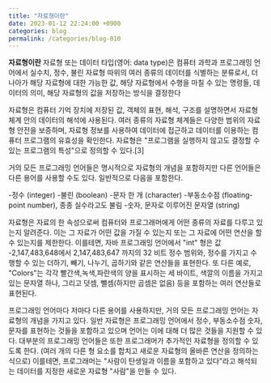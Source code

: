 ```yaml
---
title: "자료형이란"
date: 2023-01-12 22:24:00 +0900
categories: blog
permalink: /categories/blog-010
---
```


**자료형이란**
자료형 또는 데이터 타입(영어: data type)은 컴퓨터 과학과 프로그래밍 언어에서 실수치, 정수, 불린 자료형 따위의 여러 종류의 데이터를 식별하는 분류로서, 더 나아가 해당 자료형에 대한 가능한 값, 해당 자료형에서 수행을 마칠 수 있는 명령들, 데이터의 의미, 해당 자료형의 값을 저장하는 방식을 결정한다

자료형은 컴퓨터 기억 장치에 저장된 값, 객체의 표현, 해석, 구조를 설명하면서 자료형 체계 안의 데이터의 해석에 사용된다. 여러 종류의 자료형 체계들은 다양한 범위의 자료형 안전을 보증하며, 자료형 정보를 사용하여 데이터에 접근하고 데이터를 이용하는 컴퓨터 프로그램의 유효성을 확인한다. 자료형은 "프로그램을 실행하지 않고도 결정할 수 있는 프로그램의 특성"으로 정의할 수 있다.[3]

거의 모든 프로그래밍 언어들은 명시적으로 자료형의 개념을 포함하지만 다른 언어들은 다른 용어를 사용할 수도 있다. 일반적으로 다음을 포함한다.

-정수 (integer)
-불린 (boolean)
-문자 한 개 (character)
-부동소수점 (floating-point number), 종종 실수라고도 불림
-숫자, 문자로 이루어진 문자열 (string)

자료형은 자료의 한 속성으로써 컴퓨터와 프로그래머에게 어떤 종류의 자료를 다루고 있는지 알려준다. 이는 그 자료가 어떤 값을 가질 수 있는지 또는 그 자료에 어떤 연산을 할 수 있는지를 제한한다. 이를테면, 자바 프로그래밍 언어에서 "int" 형은 값 -2,147,483,648에서 2,147,483,647 까지의 32 비트 정수 범위와, 정수를 가지고 수행할 수 있는 더하기, 빼기, 나누기, 곱하기와 같은 연산들을 표현한다. 또 다른 예로, "Colors"는 각각 빨간색,녹색,파란색의 양을 표시하는 세 바이트, 색깔의 이름을 가지고 있는 문자열 하나, 그리고 덧셈, 뺄셈(하지만 곱셈은 없음) 등을 포함하는 여러 연산들로 표현된다.

프로그래밍 언어마다 저마다 다른 용어를 사용하지만, 거의 모든 프로그래밍 언어는 자료형의 개념을 가지고 있다. 일반 자료형은 프로그래밍 언어에서 정수, 부동소수점 숫자, 문자를 표현하는 것들을 포함하고 있으며 언어는 이에 대해 더 많은 것들을 지원할 수 있다. 대부분의 프로그래밍 언어들은 또한 프로그래머가 추가적인 자료형을 정의할 수 있도록 한다. (여러 개의 다른 형 요소를 합치고 새로운 자료형의 올바른 연산을 정의하는 식으로) 이를테면, 프로그래머는 "사람이 탄생일과 이름을 포함하고 있다"라고 해석되는 데이터를 지정한 새로운 자료형 "사람"을 만들 수 있다.